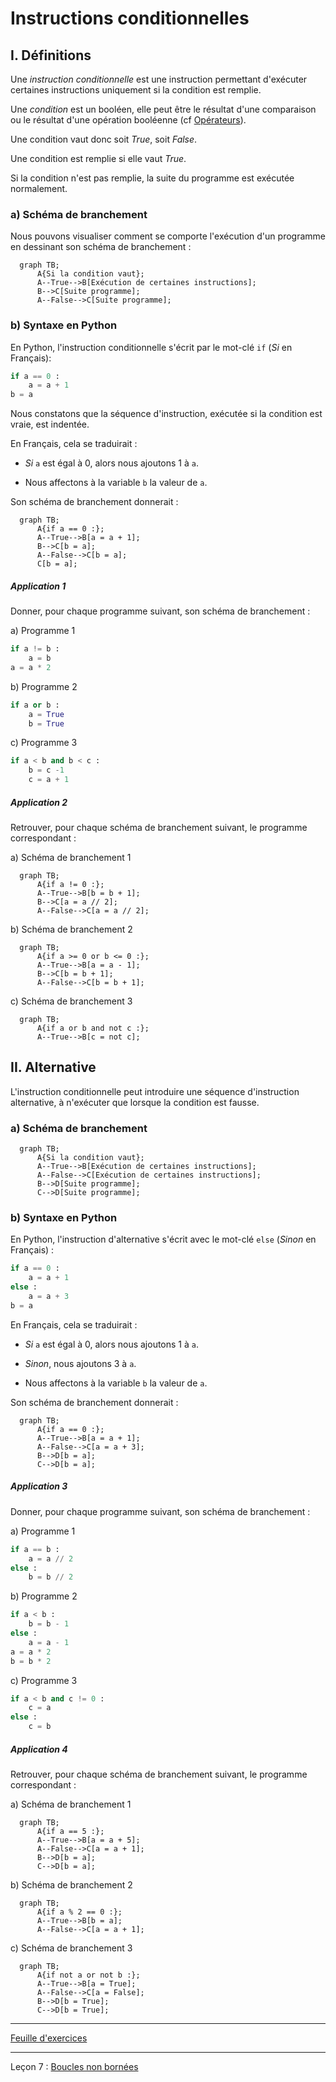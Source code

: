 # Instructions conditionnelles

## I. Définitions

Une *instruction conditionnelle* est une instruction permettant d'exécuter certaines instructions uniquement si la condition est remplie.

Une *condition* est un booléen, elle peut être le résultat d'une comparaison ou le résultat d'une opération booléenne (cf [Opérateurs](./Opérateurs.md)).

Une condition vaut donc soit $True$, soit $False$.

Une condition est remplie si elle vaut $True$.

Si la condition n'est pas remplie, la suite du programme est exécutée normalement.

### a) Schéma de branchement

Nous pouvons visualiser comment se comporte l'exécution d'un programme en dessinant son schéma de branchement :

```mermaid
  graph TB;
      A{Si la condition vaut};
      A--True-->B[Exécution de certaines instructions];
      B-->C[Suite programme];
      A--False-->C[Suite programme];
```

### b) Syntaxe en Python

En Python, l'instruction conditionnelle s'écrit par le mot-clé ``if`` (*Si* en Français):

```python
if a == 0 :
    a = a + 1
b = a
```

Nous constatons que la séquence d'instruction, exécutée si la condition est vraie, est indentée.

En Français, cela se traduirait :

- *Si* `a` est égal à 0, alors nous ajoutons $1$ à `a`.

- Nous affectons à la variable `b` la valeur de `a`.

Son schéma de branchement donnerait :

```mermaid
  graph TB;
      A{if a == 0 :};
      A--True-->B[a = a + 1];
      B-->C[b = a];
      A--False-->C[b = a];
      C[b = a];
```

##### Application 1

Donner, pour chaque programme suivant, son schéma de branchement :

a) Programme 1

```python
if a != b :
    a = b
a = a * 2
```

b) Programme 2

```python
if a or b :
    a = True
    b = True
```

c) Programme 3

```python
if a < b and b < c :
    b = c -1
    c = a + 1
```

##### Application 2

Retrouver, pour chaque schéma de branchement suivant, le programme correspondant :

a) Schéma de branchement 1

```mermaid
  graph TB;
      A{if a != 0 :};
      A--True-->B[b = b + 1];
      B-->C[a = a // 2];
      A--False-->C[a = a // 2];
```

b) Schéma de branchement 2

```mermaid
  graph TB;
      A{if a >= 0 or b <= 0 :};
      A--True-->B[a = a - 1];
      B-->C[b = b + 1];
      A--False-->C[b = b + 1];
```

c) Schéma de branchement 3

```mermaid
  graph TB;
      A{if a or b and not c :};
      A--True-->B[c = not c];
```

## II. Alternative

L'instruction conditionnelle peut introduire une séquence d'instruction alternative, à n'exécuter que lorsque la condition est fausse.

### a) Schéma de branchement

```mermaid
  graph TB;
      A{Si la condition vaut};
      A--True-->B[Exécution de certaines instructions];
      A--False-->C[Exécution de certaines instructions];   
      B-->D[Suite programme];
      C-->D[Suite programme]; 
```

### b) Syntaxe en Python

En Python, l'instruction d'alternative s'écrit avec le mot-clé ``else`` (*Sinon* en Français) :

```python
if a == 0 :
    a = a + 1
else :
    a = a + 3
b = a
```

En Français, cela se traduirait :

- *Si* `a` est égal à 0, alors nous ajoutons $1$ à `a`.

- *Sinon*, nous ajoutons $3$ à `a`.

- Nous affectons à la variable `b` la valeur de `a`.

Son schéma de branchement donnerait :

```mermaid
  graph TB;
      A{if a == 0 :};
      A--True-->B[a = a + 1];
      A--False-->C[a = a + 3];
      B-->D[b = a];
      C-->D[b = a];
```
##### Application 3

Donner, pour chaque programme suivant, son schéma de branchement :

a) Programme 1

```python
if a == b :
    a = a // 2
else :
    b = b // 2
```

b) Programme 2

```python
if a < b :
    b = b - 1
else :
    a = a - 1
a = a * 2
b = b * 2
```

c) Programme 3

```python
if a < b and c != 0 :
    c = a
else :
    c = b
```

##### Application 4

Retrouver, pour chaque schéma de branchement suivant, le programme correspondant :

a) Schéma de branchement 1

```mermaid
  graph TB;
      A{if a == 5 :};
      A--True-->B[a = a + 5];
      A--False-->C[a = a + 1];
      B-->D[b = a];
      C-->D[b = a];
```

b) Schéma de branchement 2

```mermaid
  graph TB;
      A{if a % 2 == 0 :};
      A--True-->B[b = a];
      A--False-->C[a = a + 1];
```

c) Schéma de branchement 3

```mermaid
  graph TB;
      A{if not a or not b :};
      A--True-->B[a = True];
      A--False-->C[a = False];
      B-->D[b = True];
      C-->D[b = True];
```

_________________________

[Feuille d'exercices](./Exercices/Exercices_instructions_conditionnelles.md)

__________________________

Leçon 7 : [Boucles non bornées](./Boucles_non_bornées.md.md)
